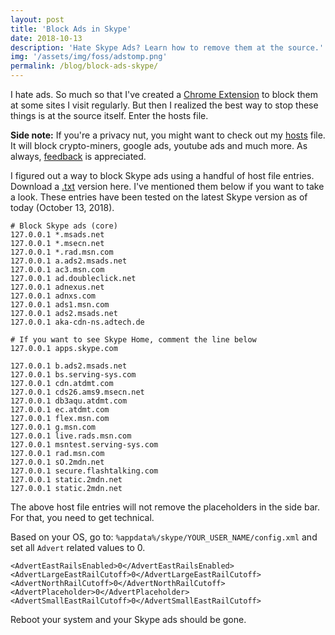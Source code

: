 ```yaml
---
layout: post
title: 'Block Ads in Skype'
date: 2018-10-13
description: 'Hate Skype Ads? Learn how to remove them at the source.'
img: '/assets/img/foss/adstomp.png'
permalink: /blog/block-ads-skype/
---
```


I hate ads. So much so that I've created a [Chrome Extension](https://chrome.google.com/webstore/detail/adstomp/omoobfkabeoablabejdmodnablfjjbch?hl=en) to block them at some sites I visit regularly. But then I realized the best way to stop these things is at the source itself. Enter the hosts file.

<b>Side note:</b> If you're a privacy nut, you might want to check out my [hosts](/assets/downloads/siteblock.txt) file. It will block crypto-miners, google ads, youtube ads and much more. As always, [feedback](mailto:knlnagar@gmail.com) is appreciated.

I figured out a way to block Skype ads using a handful of host file entries. Download a [.txt](/assets/downloads/2018-10-13-block-ads-skype/hosts-skype.txt) version here. I've mentioned them below if you want to take a look. These entries have been tested on the latest Skype version as of today (October 13, 2018).

```
# Block Skype ads (core)
127.0.0.1 *.msads.net
127.0.0.1 *.msecn.net
127.0.0.1 *.rad.msn.com
127.0.0.1 a.ads2.msads.net
127.0.0.1 ac3.msn.com
127.0.0.1 ad.doubleclick.net
127.0.0.1 adnexus.net
127.0.0.1 adnxs.com
127.0.0.1 ads1.msn.com
127.0.0.1 ads2.msads.net
127.0.0.1 aka-cdn-ns.adtech.de

# If you want to see Skype Home, comment the line below
127.0.0.1 apps.skype.com

127.0.0.1 b.ads2.msads.net
127.0.0.1 bs.serving-sys.com
127.0.0.1 cdn.atdmt.com
127.0.0.1 cds26.ams9.msecn.net
127.0.0.1 db3aqu.atdmt.com
127.0.0.1 ec.atdmt.com
127.0.0.1 flex.msn.com
127.0.0.1 g.msn.com
127.0.0.1 live.rads.msn.com
127.0.0.1 msntest.serving-sys.com
127.0.0.1 rad.msn.com
127.0.0.1 sO.2mdn.net
127.0.0.1 secure.flashtalking.com
127.0.0.1 static.2mdn.net
127.0.0.1 static.2mdn.net
```

The above host file entries will not remove the placeholders in the side bar. For that, you need to get technical.

Based on your OS, go to: `%appdata%/skype/YOUR_USER_NAME/config.xml` and set all `Advert` related values to 0.

```
<AdvertEastRailsEnabled>0</AdvertEastRailsEnabled>
<AdvertLargeEastRailCutoff>0</AdvertLargeEastRailCutoff>
<AdvertNorthRailCutoff>0</AdvertNorthRailCutoff>
<AdvertPlaceholder>0</AdvertPlaceholder>
<AdvertSmallEastRailCutoff>0</AdvertSmallEastRailCutoff>
```

Reboot your system and your Skype ads should be gone.

